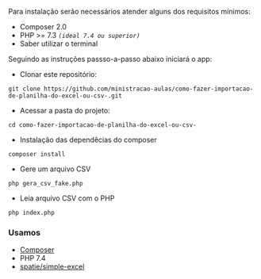 Para instalação serão necessários atender alguns dos requisitos mínimos:
* Composer 2.0
* PHP >= 7.3 *`(ideal 7.4 ou superior)`*
* Saber utilizar o terminal

Seguindo as instruções passso-a-passo abaixo iniciará o app:

* Clonar este repositório:
```shell
git clone https://github.com/ministracao-aulas/como-fazer-importacao-de-planilha-do-excel-ou-csv-.git
```

* Acessar a pasta do projeto:
```shell
cd como-fazer-importacao-de-planilha-do-excel-ou-csv-
```

* Instalação das dependêcias do composer
```shell
composer install
```

* Gere um arquivo CSV
```shell
php gera_csv_fake.php
```

* Leia arquivo CSV com o PHP
```shell
php index.php
```


### Usamos

- [Composer](getcomposer.org)
- PHP 7.4
- [spatie/simple-excel](https://github.com/spatie/simple-excel)